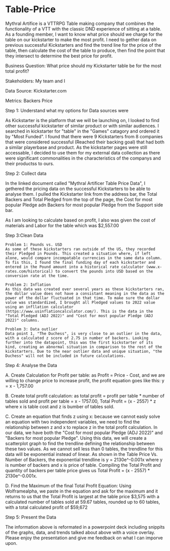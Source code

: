 # Table-Price

Mythral Artifice is a VTTRPG Table making company that combines the functionality of a VTT with the classic DND experience of sitting at a table. As a founding member, I want to know what price should we charge for the table on our kickstarter to make the most profit. I need to gether data on previous successful Kickstarters and find the trend line for the price of the table, then calculate the cost of the table to produce, then find the point that they intersect to determine the best price for profit.

Business Question:
What price should my Kickstarter table be for the most total profit?

Stakeholders:
My team and I

Data Source:
Kickstarter.com

Metrics:
Backers
Price


Step 1: Understand what my options for Data sources were

As Kickstarter is the platform that we will be launching on, I looked to find other successful kickstarter of similar product or with similar audiences. I searched in kickstarter for "table" in the "Games" catagory and ordered it by "Most Funded". I found that there were 9 Kickstarters from 8 companies that were considered successful (Reached their backing goal) that had both a similar playerbase and product. As the kickstarter pages were still accessable, I decided to use them for my external data collection as there were significant commonalities in the characteristics of the companys and their productss to ours.

Step 2: Collect data

In the linked document called "Mythral Artificer Table Price Data", I gethered the pricing data on the successful Kickstarters to be able to analyse them. I pulled the Kickstarter link from the address bar, the Total Backers and Total Pledged from the top of the page, the Cost for most popular Pledge adn Backers for most popular Pledge from the Support side bar. 

As I am looking to calculate based on profit, I also was given the cost of materials and Labor for the table which was $2,557.00

Step 3:Clean Data

    Problem 1: Pounds vs. USD
    As some of these kickstarters ran outside of the US, they recorded their Pledged in Pounds. This created a situation where, if left alone, would compare incompatable currencies in the same data column. To fis this, I found the final funding day of each kickstarter and entered in the Pound amount into a historical rate calculator (www.x-rates.com/historical) to convert the pounds into USD based on the conversion rate at the time.
    
    Problem 2: Inflation
    As this data was created over several years as these kickstarters ran, the dollar value does not have a consistant meaning in the data as the power of the dollar fluctuated in that time. To make sure the dollar value was standardized, I brought all Pledged values to 2022 value using an infllation calculator (https://www.usinflationcalculator.com/). This is the data in the "Total Pledged (ADJ 2022)" and "Cost for most popular Pledge (ADJ 2022)" columns.
    
    Problem 3: Data outlier
    Data point 1, "The Duchess", is very close to an outlier in the data, with a calculated z score of 2.75 in number of backers. Looking further into the datapoint, this was the first kickstarter of its kind, creating an abnormal situation in comparison to the rest of the kickstarters. Due to the near outlier data and unique situation, "the Duchess" will not be included in future calculations.
    
Step 4: Analyse the Data

  A. Create Calculation for Profit per table: as Profit = Price - Cost, and we are willing to change price to increase profit, the profit equation goes like this: y = x - 1,757.00
  
  B. Create total profit calculation: as total profit = profit per table * number of tables sold and profit per table = x - 1757.00, Total Profit = (x - 2557) * z where x is table cost and z is bumber of tables sold.
  
  C. Create an equation that finds z using x: because we cannot easly solve an equation with two independent variables, we need to find the relationship between z and x to replace z in the total profit calculation. In our data, we have both the "Cost for most popular Pledge (ADJ 2022)" and "Backers for most popular Pledge". Using this data, we will create a scatterplot graph to find the trendline defining the relationship between these two values. As we cannot sell less than 0 tables, the trendline for this data will be exponential instead of linear. As shown in the Table Price Vs. Number of Backers, the exponential trendline is y = 2130e^-0.001x where y is number of backers and x is price of table.
    Compiling the Total Profit and quantity of backers per table price gives us Total Profit = (x - 2557) * 2130e^-0.001x.
    
  D. Find the Maximum of the final Total Profit Equation: Using Wolframealpha, we paste in the equation and ask for the maximum and it returns to us that the Total Profit is largest at the table price $3,575 with a calculated number of tables sold at 59.67 tables, rounded up to 60 tables, with a total calculated profit of $59,672
  
Step 5: Present the Data

  The information above is reformated in a powerpoint deck including snippits of the graphs, data, and trends talked about above with a voice overlay. Please enjoy the presentation and give me feedback on what I can imporve upon.
